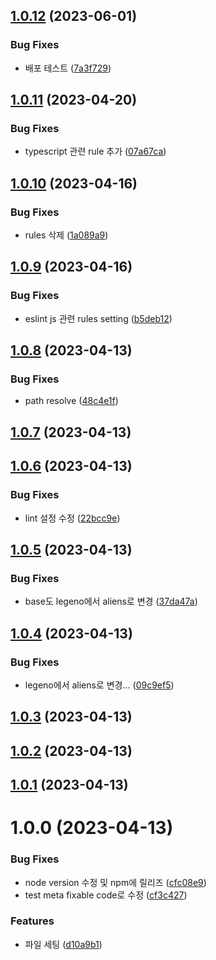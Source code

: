 ## [1.0.12](https://github.com/team-aliens/eslint-plugin/compare/v1.0.11...v1.0.12) (2023-06-01)


### Bug Fixes

* 배포 테스트 ([7a3f729](https://github.com/team-aliens/eslint-plugin/commit/7a3f72908e98ce56058962f0a82ca360a3e6c033))

## [1.0.11](https://github.com/team-aliens/eslint-plugin/compare/v1.0.10...v1.0.11) (2023-04-20)


### Bug Fixes

* typescript 관련 rule 추가 ([07a67ca](https://github.com/team-aliens/eslint-plugin/commit/07a67ca708cf4d5110ec8fb2fd0bca879581e4c3))

## [1.0.10](https://github.com/team-aliens/eslint-plugin/compare/v1.0.9...v1.0.10) (2023-04-16)


### Bug Fixes

* rules 삭제 ([1a089a9](https://github.com/team-aliens/eslint-plugin/commit/1a089a97340e1f02abaadfa016f99de94b8ace08))

## [1.0.9](https://github.com/team-aliens/eslint-plugin/compare/v1.0.8...v1.0.9) (2023-04-16)


### Bug Fixes

* eslint js 관련 rules setting ([b5deb12](https://github.com/team-aliens/eslint-plugin/commit/b5deb123a73ec944fe29af4e4294b543b342dfe1))

## [1.0.8](https://github.com/team-aliens/eslint-plugin/compare/v1.0.7...v1.0.8) (2023-04-13)


### Bug Fixes

* path resolve ([48c4e1f](https://github.com/team-aliens/eslint-plugin/commit/48c4e1fe5b594e2781be9b66e5df6eed21a9daa7))

## [1.0.7](https://github.com/team-aliens/eslint-plugin/compare/v1.0.6...v1.0.7) (2023-04-13)

## [1.0.6](https://github.com/team-aliens/eslint-plugin/compare/v1.0.5...v1.0.6) (2023-04-13)


### Bug Fixes

* lint 설정 수정 ([22bcc9e](https://github.com/team-aliens/eslint-plugin/commit/22bcc9e6b8627c1e191c5fde8847beec43fe0719))

## [1.0.5](https://github.com/team-aliens/eslint-plugin/compare/v1.0.4...v1.0.5) (2023-04-13)


### Bug Fixes

* base도 legeno에서 aliens로 변경 ([37da47a](https://github.com/team-aliens/eslint-plugin/commit/37da47a6d060d4a8b2328bb903609694027925c1))

## [1.0.4](https://github.com/team-aliens/eslint-plugin/compare/v1.0.3...v1.0.4) (2023-04-13)


### Bug Fixes

* legeno에서 aliens로 변경... ([09c9ef5](https://github.com/team-aliens/eslint-plugin/commit/09c9ef520e65f7d4282d66c40abed05e0de7f82a))

## [1.0.3](https://github.com/team-aliens/eslint-plugin/compare/v1.0.2...v1.0.3) (2023-04-13)

## [1.0.2](https://github.com/team-aliens/eslint-plugin/compare/v1.0.1...v1.0.2) (2023-04-13)

## [1.0.1](https://github.com/team-aliens/eslint-plugin/compare/v1.0.0...v1.0.1) (2023-04-13)

# 1.0.0 (2023-04-13)


### Bug Fixes

* node version 수정 및 npm에 릴리즈 ([cfc08e9](https://github.com/team-aliens/eslint-plugin/commit/cfc08e9cc097e3e34b09479224a74ee8a9038360))
* test meta fixable code로 수정 ([cf3c427](https://github.com/team-aliens/eslint-plugin/commit/cf3c4270c7fbf9e76f94d0b164ca574b0b44723c))


### Features

* 파일 세팅 ([d10a9b1](https://github.com/team-aliens/eslint-plugin/commit/d10a9b1c2a9559879f522310648294fd6188f3a2))
